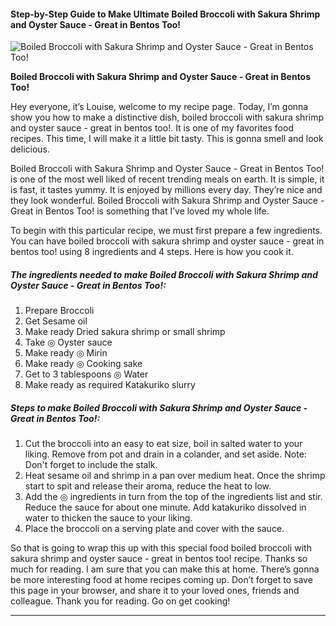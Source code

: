             

#### Step-by-Step Guide to Make Ultimate Boiled Broccoli with Sakura Shrimp and Oyster Sauce - Great in Bentos Too!

![Boiled Broccoli with Sakura Shrimp and Oyster Sauce - Great in Bentos Too!](https://img-global.cpcdn.com/recipes/4950674084200448/751x532cq70/boiled-broccoli-with-sakura-shrimp-and-oyster-sauce-great-in-bentos-too-recipe-main-photo.jpg)

**Boiled Broccoli with Sakura Shrimp and Oyster Sauce - Great in Bentos Too!**

Hey everyone, it’s Louise, welcome to my recipe page. Today, I’m gonna show you how to make a distinctive dish, boiled broccoli with sakura shrimp and oyster sauce - great in bentos too!. It is one of my favorites food recipes. This time, I will make it a little bit tasty. This is gonna smell and look delicious.

Boiled Broccoli with Sakura Shrimp and Oyster Sauce - Great in Bentos Too! is one of the most well liked of recent trending meals on earth. It is simple, it is fast, it tastes yummy. It is enjoyed by millions every day. They’re nice and they look wonderful. Boiled Broccoli with Sakura Shrimp and Oyster Sauce - Great in Bentos Too! is something that I’ve loved my whole life.

To begin with this particular recipe, we must first prepare a few ingredients. You can have boiled broccoli with sakura shrimp and oyster sauce - great in bentos too! using 8 ingredients and 4 steps. Here is how you cook it.

##### The ingredients needed to make Boiled Broccoli with Sakura Shrimp and Oyster Sauce - Great in Bentos Too!:

1.  Prepare Broccoli
2.  Get Sesame oil
3.  Make ready Dried sakura shrimp or small shrimp
4.  Take ◎ Oyster sauce
5.  Make ready ◎ Mirin
6.  Make ready ◎ Cooking sake
7.  Get to 3 tablespoons ◎ Water
8.  Make ready as required Katakuriko slurry

##### Steps to make Boiled Broccoli with Sakura Shrimp and Oyster Sauce - Great in Bentos Too!:

1.  Cut the broccoli into an easy to eat size, boil in salted water to your liking. Remove from pot and drain in a colander, and set aside. Note: Don't forget to include the stalk.
2.  Heat sesame oil and shrimp in a pan over medium heat. Once the shrimp start to spit and release their aroma, reduce the heat to low.
3.  Add the ◎ ingredients in turn from the top of the ingredients list and stir. Reduce the sauce for about one minute. Add katakuriko dissolved in water to thicken the sauce to your liking.
4.  Place the broccoli on a serving plate and cover with the sauce.

So that is going to wrap this up with this special food boiled broccoli with sakura shrimp and oyster sauce - great in bentos too! recipe. Thanks so much for reading. I am sure that you can make this at home. There’s gonna be more interesting food at home recipes coming up. Don’t forget to save this page in your browser, and share it to your loved ones, friends and colleague. Thank you for reading. Go on get cooking!

* * *